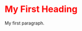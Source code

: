 <!DOCTYPE html>
<html>
  <head> 
    
  <title>page title</title>
  
  </head>
  
<body>

<h1 style="color:red;">My First Heading</h1>

<p>My first paragraph.</p>

</body>
</html>
